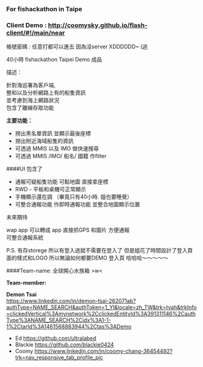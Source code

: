 ### For fishackathon in Taipe

### Client Demo : http://coomysky.github.io/flash-client/#!/main/near  
帳號密碼 : 任意打都可以進去 因為沒server XDDDDDD~ (逃  

40小時 fishackathon Taipei Demo 成品  

描述：  

針對海巡署為客戶端,  
整和以及分析網路上有的船隻資訊  
並考慮到海上網路狀況  
包含了離線存取功能  


**主要功能：**  

- 撈出黑名單資訊 並顯示最後座標
- 撈出附近海域船隻的資訊
- 可透過 MMIS 以及 IMO 做快速搜尋
- 可透過 MMIS /IMO/ 船名/ 國籍 作filter  

####UI 包含了

- 通報可疑船隻功能 可點地圖 直接拿座標
- RWD - 平板和桌機可正常顯示
- 手機顯示還在調 （畢竟只有40小時. 姐也要睡覺）
- 可整合通報功能 作即時通報功能 並整合地圖顯示位置  

未來期待  

wap app 可以轉成 app 直接抓GPS 和圖片 方便通報  
可整合通報系統  



P.S. 有存storege 所以有登入過就不需要在登入了 但是姐花了時間設計了登入頁面的樣式和LOGO
所以無論如何都要DEMO 登入頁 哈哈哈～～～～～  

####Team-name: 全球開心水族箱 >w<

**Team-member:**  

**Demon Tsai**  
https://www.linkedin.com/in/demon-tsai-262071ab?authType=NAME_SEARCH&authToken=1_Yl&locale=zh_TW&trk=tyah&trkInfo=clickedVertical%3Amynetwork%2CclickedEntityId%3A391311146%2CauthType%3ANAME_SEARCH%2Cidx%3A1-1-1%2CtarId%3A1461568883944%2Ctas%3ADemo

- Ed https://github.com/ultralabed
- Blackie https://github.com/blackie0424
- Coomy https://www.linkedin.com/in/coomy-chang-36454492?trk=nav_responsive_tab_profile_pic
